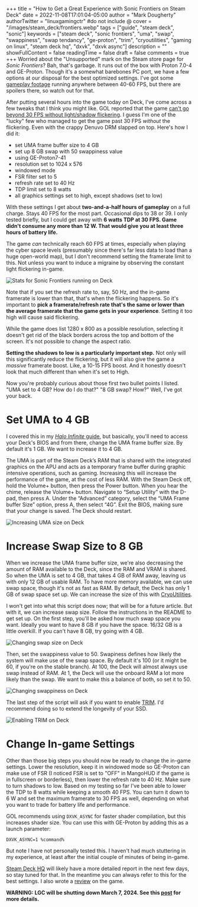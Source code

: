 +++
title = "How to Get a Great Experience with Sonic Frontiers on Steam Deck"
date = 2022-11-08T17:01:04-05:00
author = "Mark Dougherty"
authorTwitter = "linuxgamingctr" #do not include @
cover = "/images/steam_deck/frontiers.webp"
tags = ["guide", "steam deck", "sonic"]
keywords = ["steam deck", "sonic frontiers", "uma", "swap", "swappiness", "swap tendancy", "ge-proton", "trim", "cryoutilities", "gaming on linux", "steam deck hq", "dxvk", "dxvk async"]
description = ""
showFullContent = false
readingTime = false
draft = false
comments = true
+++
Worried about the "Unsupported" mark on the Steam store page for *Sonic Frontiers*? Bah, that's garbage. It runs out of the box with Proton 7.0-4 and GE-Proton. Though it's a somewhat barebones PC port, we have a few options at our disposal for the best optimized settings. I've got some [gameplay footage](https://www.youtube.com/watch?v=imX1MhjBxTM) running anywhere between 40-60 FPS, but there are spoilers there, so watch out for that.

After putting several hours into the game today on Deck, I've come across a few tweaks that I think you might like. GOL reported that the game [can't go beyond 30 FPS without light/shadow flickering](https://www.gamingonlinux.com/2022/11/sonic-frontiers-works-on-steam-deck-and-linux-desktop-although-it-has-issues/). I guess I'm one of the "lucky" few who managed to get the game past 30 FPS *without* the flickering. Even with the crappy Denuvo DRM slapped on top. Here's how I did it:
- set UMA frame buffer size to 4 GB
- set up 8 GB swap with 50 swappiness value
- using GE-Proton7-41
- resolution set to 1024 x 576
- windowed mode
- FSR filter set to 5
- refresh rate set to 40 Hz
- TDP limit set to 8 watts
- all graphics settings set to high, except shadows (set to low)

With these settings I get about **two-and-a-half hours of gameplay** on a full charge. Stays 40 FPS for the most part. Occasional dips to 38 or 39. I only tested briefly, but I could get away with **6 watts TDP at 30 FPS. Game didn't consume any more than 12 W. That would give you at least three hours of battery life.**

The game *can* technically reach 60 FPS at times, especially when playing the cyber space levels (presumably since there's far less data to load than a huge open-world map), but I don't recommend setting the framerate limit to this. Not unless you want to induce a migraine by observing the constant light flickering in-game.

![Stats for Sonic Frontiers running on Deck](/images/steam_deck/screenshots/frontiers_stats.jpeg)

Note that if you set the refresh rate to, say, 50 Hz, and the in-game framerate is lower than that, that's when the flickering happens. So it's important to **pick a framerate/refresh rate that's the same or lower than the average framerate that the game gets in your experience**. Setting it too high will cause said flickering.

While the game does list 1280 x 800 as a possible resolution, selecting it doesn't get rid of the black borders across the top and bottom of the screen. It's not possible to change the aspect ratio.

**Setting the shadows to low is a particularly important step.** Not only will this significantly reduce the flickering, but it will also give the game a *massive* framerate boost. Like, a 10-15 FPS boost. And it honestly doesn't look that much different than when it's set to High.

Now you're probably curious about those first two bullet points I listed. "UMA set to 4 GB? How do I do that?" "8 GB swap? How?" Well, I've got your back.

# Set UMA to 4 GB
I covered this in my [*Halo Infinite* guide](https://linuxgamingcentral.com/posts/halo-infinite-on-deck-guide/), but basically, you'll need to access your Deck's BIOS and from there, change the UMA frame buffer size. By default it's 1 GB. We want to increase it to 4 GB.

The UMA is part of the Steam Deck’s RAM that is shared with the integrated graphics on the APU and acts as a temporary frame buffer during graphic intensive operations, such as gaming. Increasing this will increase the performance of the game, at the cost of less RAM. With the Steam Deck off, hold the Volume+ button, then press the Power button. When you hear the chime, release the Volume+ button. Navigate to “Setup Utility” with the D-pad, then press A. Under the “Advanced” category, select the “UMA Frame buffer Size” option, press A, then select “4G”. Exit the BIOS, making sure that your change is saved. The Deck should restart.

![Increasing UMA size on Deck](/images/steam_deck/photos/steam_deck_uma_size.jpg)

# Increase Swap Size to 8 GB
When we increase the UMA frame buffer size, we're also decreasing the amount of RAM available to the Deck, since the RAM and VRAM is shared. So when the UMA is set to 4 GB, that takes 4 GB of RAM away, leaving us with only 12 GB of usable RAM. To have more memory available, we can use swap space, though it's not as fast as RAM. By default, the Deck has only 1 GB of swap space set up. We can increase the size of this with [CryoUtilities](https://github.com/CryoByte33/steam-deck-utilities). 

I won't get into what this script does now; that will be for a future article. But with it, we can increase swap size. Follow the instructions in the README to get set up. On the first step, you'll be asked how much swap space you want. Ideally you want to have 8 GB if you have the space. 16/32 GB is a little overkill. If you can't have 8 GB, try going with 4 GB.

![Changing swap size on Deck](/images/steam_deck/cryoutilities/set_swap_size.jpg)

Then, set the swappiness value to 50. Swapiness defines how likely the system will make use of the swap space. By default it's 100 (or it might be 60, if you're on the stable branch). At 100, the Deck will almost always use swap instead of RAM. At 1, the Deck will use the onboard RAM a lot more likely than the swap. We want to make this a balance of both, so set it to 50.

![Changing swappiness on Deck](/images/steam_deck/cryoutilities/swappiness.jpg)

The last step of the script will ask if you want to enable [TRIM](https://en.wikipedia.org/wiki/Trim_(computing)). I'd recommend doing so to extend the longevity of your SSD.

![Enabling TRIM on Deck](/images/steam_deck/cryoutilities/trim.jpg)

# Change In-game Settings
Other than those big steps you should now be ready to change the in-game settings. Lower the resolution, keep it in windowed mode so GE-Proton can make use of FSR (I noticed FSR is set to "OFF" in MangoHUD if the game is in fullscreen or borderless), then lower the refresh rate to 40 Hz. Make sure to turn shadows to low. Based on my testing so far I've been able to lower the TDP to 8 watts while keeping a smooth 40 FPS. You can turn it down to 6 W and set the maximum framerate to 30 FPS as well, depending on what you want to trade for battery life and performance.

GOL recommends using `DXVK_ASYNC` for faster shader compilation, but this increases shader size. You can use this with GE-Proton by adding this as a launch parameter:

`DXVK_ASYNC=1 %command%`

But note I have not personally tested this. I haven't had much stuttering in my experience, at least after the initial couple of minutes of being in-game.

[Steam Deck HQ](https://linuxgamingcentral.com/posts/interview-with-noah-from-steam-deck-hq/) will likely have a more detailed report in the next few days, so stay tuned for that. In the meantime you can always refer to this for the best settings. I also wrote a [review](https://linuxgamingcentral.com/posts/sonic-frontiers-review/) on the game.

**WARNING: LGC will be shutting down March 7, 2024. See this [post](https://linuxgamingcentral.com/posts/the-end-of-lgc/) for more details.**
